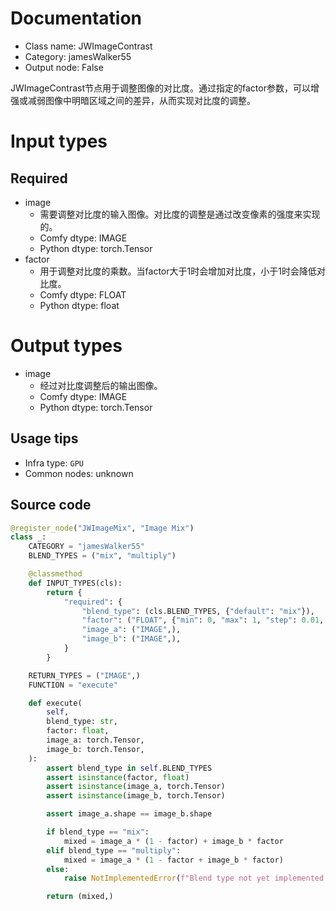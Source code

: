 
# Documentation
- Class name: JWImageContrast
- Category: jamesWalker55
- Output node: False

JWImageContrast节点用于调整图像的对比度。通过指定的factor参数，可以增强或减弱图像中明暗区域之间的差异，从而实现对比度的调整。

# Input types
## Required
- image
    - 需要调整对比度的输入图像。对比度的调整是通过改变像素的强度来实现的。
    - Comfy dtype: IMAGE
    - Python dtype: torch.Tensor
- factor
    - 用于调整对比度的乘数。当factor大于1时会增加对比度，小于1时会降低对比度。
    - Comfy dtype: FLOAT
    - Python dtype: float

# Output types
- image
    - 经过对比度调整后的输出图像。
    - Comfy dtype: IMAGE
    - Python dtype: torch.Tensor


## Usage tips
- Infra type: `GPU`
- Common nodes: unknown


## Source code
```python
@register_node("JWImageMix", "Image Mix")
class _:
    CATEGORY = "jamesWalker55"
    BLEND_TYPES = ("mix", "multiply")

    @classmethod
    def INPUT_TYPES(cls):
        return {
            "required": {
                "blend_type": (cls.BLEND_TYPES, {"default": "mix"}),
                "factor": ("FLOAT", {"min": 0, "max": 1, "step": 0.01, "default": 0.5}),
                "image_a": ("IMAGE",),
                "image_b": ("IMAGE",),
            }
        }

    RETURN_TYPES = ("IMAGE",)
    FUNCTION = "execute"

    def execute(
        self,
        blend_type: str,
        factor: float,
        image_a: torch.Tensor,
        image_b: torch.Tensor,
    ):
        assert blend_type in self.BLEND_TYPES
        assert isinstance(factor, float)
        assert isinstance(image_a, torch.Tensor)
        assert isinstance(image_b, torch.Tensor)

        assert image_a.shape == image_b.shape

        if blend_type == "mix":
            mixed = image_a * (1 - factor) + image_b * factor
        elif blend_type == "multiply":
            mixed = image_a * (1 - factor + image_b * factor)
        else:
            raise NotImplementedError(f"Blend type not yet implemented: {blend_type}")

        return (mixed,)

```
